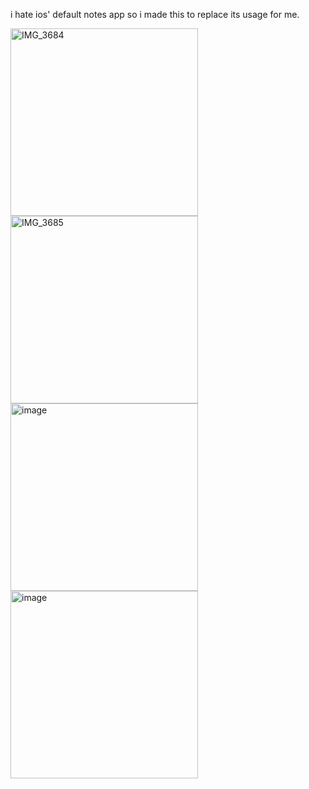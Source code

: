 i hate ios' default notes app so i made this to replace its usage for me.

<img width="300" alt="IMG_3684" src="https://github.com/user-attachments/assets/309dd9cc-4d84-4574-b987-b47aaa842848" />

<img width="300" alt="IMG_3685" src="https://github.com/user-attachments/assets/1666d3e3-f942-4169-ac34-ccd06649bf8e" />


<img width="300" alt="image" src="https://github.com/user-attachments/assets/6aecc0c7-0474-4df2-a866-167a62dc8987" />

<img width="300" alt="image" src="https://github.com/user-attachments/assets/8e79a36b-6f71-4684-9dee-795e6395ba4f" />
